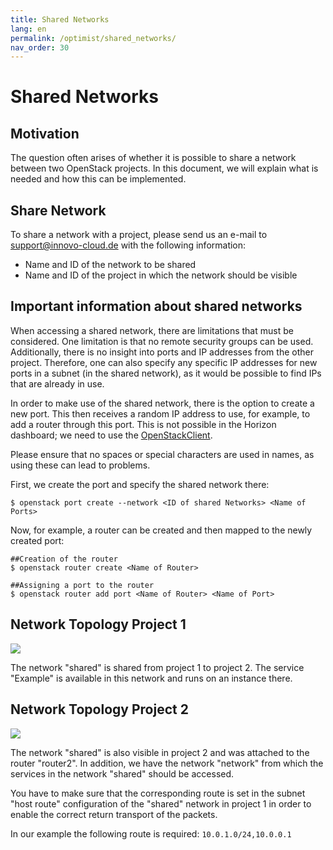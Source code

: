 ```yaml
---
title: Shared Networks
lang: en
permalink: /optimist/shared_networks/
nav_order: 30
---
```


Shared Networks
===============

Motivation
----------

The question often arises of whether it is possible to share a network between two OpenStack projects. In this document, we will explain what is needed and how this can be implemented.

Share Network
-------------

To share a network with a project, please send us an e-mail to support@innovo-cloud.de with the following information:

- Name and ID of the network to be shared
- Name and ID of the project in which the network should be visible

Important information about shared networks
-------------------------------------------

When accessing a shared network, there are limitations that must be considered. One limitation is that no remote security groups can be used.
Additionally, there is no insight into ports and IP addresses from the other project.
Therefore, one can also specify any specific IP addresses for new ports in a subnet (in the shared network), as it would be possible to find IPs that are already in use.

In order to make use of the shared network, there is the option to create a new port. This then receives a random IP address to use, for example, to add a router through this port.
This is not possible in the Horizon dashboard; we need to use the [OpenStackClient](https://docs.openstack.org/python-openstackclient/latest/).

Please ensure that no spaces or special characters are used in names, as using these can lead to problems.

First, we create the port and specify the shared network there:

```
$ openstack port create --network <ID of shared Networks> <Name of Ports>
```

Now, for example, a router can be created and then mapped to the newly created port:

```
##Creation of the router
$ openstack router create <Name of Router>

##Assigning a port to the router
$ openstack router add port <Name of Router> <Name of Port>
```


Network Topology Project 1
--------------------------

![](attachments/SharedNetwork1.png)

The network "shared" is shared from project 1 to project 2. The service "Example" is available in this network and runs on an instance there.

Network Topology Project 2
--------------------------

![](attachments/SharedNetwork2.png)

The network "shared" is also visible in project 2 and was attached to the router "router2". In addition, we have the network "network" from which the services in the network "shared" should be accessed.

You have to make sure that the corresponding route is set in the subnet "host route" configuration of the "shared" network in project 1 in order to enable the correct return transport of the packets.

In our example the following route is required: `10.0.1.0/24,10.0.0.1`
